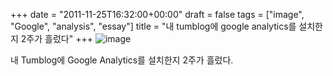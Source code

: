 +++
date = "2011-11-25T16:32:00+00:00"
draft = false
tags = ["image", "Google", "analysis", "essay"]
title = "내 tumblog에 google analytics를 설치한지 2주가 흘렀다"
+++
![image](/tumblr_img/2011-11-25--tumblog-google-analytics-2-/2f5a7c3d79b3cf4bdecaf89960521baf20d4ade8822ed8e1818d87cf2350c3c4.png)



내 Tumblog에 Google Analytics를 설치한지 2주가 흘렀다.
